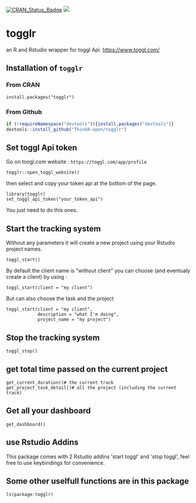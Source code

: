 [![CRAN_Status_Badge](http://www.r-pkg.org/badges/version/togglr)](https://cran.r-project.org/package=togglr)
[![](http://cranlogs.r-pkg.org/badges/togglr)](https://cran.r-project.org/package=togglr)
# togglr

an R and Rstudio wrapper for toggl Api.
<https://www.toggl.com/>


## Installation of `togglr`


### From CRAN

```{r}
install.packages("togglr")
```


### From Github
```R
if (!requireNamespace("devtools")){install.packages("devtools")}
devtools::install_github("ThinkR-open/togglr")
```



## Set toggl Api token

Go on toogl.com website : `https://toggl.com/app/profile` 

```{r}
togglr::open_toggl_website()
```

then select and copy your token api at the bottom of the page.

```{r}
library(togglr)
set_toggl_api_token("your_token_api")
```
You just need to do this ones.


## Start the tracking system

Without any parameters it will create a new project using your Rstudio project names. 

```{r}
toggl_start()
```

By default the client name is "without client" you can choose (and eventualy create a client) by using :

```{r}
toggl_start(client = "my client")
```

But can also choose the task and the project

```{r}
toggl_start(client = "my client",
            description = "what I'm doing",
            project_name = "my project")
```


## Stop the tracking system

```{r}
toggl_stop()
```


## get total time passed on the current project

```{r}
get_current_duration()# the current track
get_project_task_detail()# all the project (including the current track)

```

## Get all your dashboard

```{r}
get_dashboard()
```


## use Rstudio Addins

This package comes with 2 Rstudio addins 'start toggl' and 'stop toggl', feel free to use keybindings for convenience.


## Some other uselfull functions are in this package

```{r}
ls(package:togglr)
```
